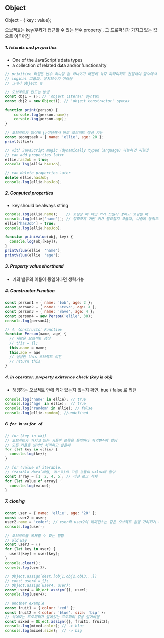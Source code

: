 ## Object

Object = { key : value};

오브젝트는 key(우리가 접근할 수 있는 변수.property), 그 프로퍼티가 가지고 있는 값으로 이루어짐



##### 1. leterals and properties 

- One of the JavaScript's data types
- a collection of related data and/or functionality

```js
// primitive 타입은 변수 하나당 값 하나이기 때문에 각각 파라미터로 전달해야 함수에서 사용 가능
// logical 그룹화, 유지보수가 어려움
// 그래서 object 씀

// 오브젝트를 만드는 방법
const obj1 = {}; // 'object literal' syntax
const obj2 = new Object(); // 'object constructor' syntax

function print(person) {
    console.log(person.name);
    console.log(person.age);
}

// 오브젝트가 없어도 {}이용해서 바로 오브젝트 생성 가능
const seongtaek = { name: 'ellie', age: 20 };
print(ellie);

// with JavaScript magic (dynamically typed language) 가능하면 피할것
// can add properties later
ellie.hasJob = true;
console.log(ellie.hasJob);

// can delete properties later
delete ellie.hasJob;
console.log(ellie.hasJob);
```



##### 2. Conputed properties

* key should be always string

```js
console.log(ellie.name);	// 코딩할 때 어떤 키가 쓰일지 정하고 코딩할 때
console.log(ellie['name']); // 정확하게 어떤 키가 필요할지 모를때, 나중에 동적으로 key의 value를 받아와야할 때 
ellie['hasJob'] = true;
console.log(ellie.hasJob);

function printValue(obj, key) {
  console.log(obj[key]);
}
printValue(ellie, 'name');
printValue(ellie, 'age');
```



##### 3. Property value shorthand

* 키와 밸류의 이름이 동일하다면 생략가능

##### 4. Constructor Function

```js
const person1 = { name: 'bob', age: 2 };
const person2 = { name: 'steve', age: 3 };
const person3 = { name: 'dave', age: 4 };
const person4 = new Person('elile', 30);
console.log(person4);

// 4. Constructor Function
function Person(name, age) {
  // 새로운 오브젝트 생성
  // this = {};
  this.name = name;
  this.age = age;
  // 생성한 this 오브젝트 리턴
  // return this;
}
```



##### 4. in operator: property existence check (key in obj)

* 해당하는 오브젝트 안에 키가 있는지 없는지 확인. true / false 로 리턴

```js
console.log('name' in ellie); // true
console.log('age' in ellie);  // true
console.log('random' in ellie); // false
console.log(ellie.random); //undefined
```



##### 6. for..in vs for..of

```js
// for (key in obj)
// 오브젝트가 가지고 있는 키들이 블록을 돌때마다 지역변수에 할당
// 모든 키들을 받아와 처리하고 싶을때
for (let key in ellie) {
  console.log(key);
}

// for (value of iterable)
// iterable data(배열, 리스트)의 모든 값들이 value에 할당
const array = [1, 2, 4, 5]; // 이전 로그 삭제
for (let value of array) {
  console.log(value);
}
```



##### 7. cloning

```js
const user = { name: 'ellie', age: '20' };
const user2 = user;
user2.name = 'coder'; // user와 user2의 레퍼런스는 같은 오브젝트 값을 가리키기 때문에 user도 바뀜
console.log(user);

// 오브젝트를 복제할 수 있는 방법
// old way
const user3 = {};
for (let key in user) {
  user3[key] = user[key];
}
console.clear();
console.log(user3);

// Object.assign(dest,[obj1,obj2,obj3...])
// const user4 = {}; 
// Object.assign(user4, user);
const user4 = Object.assign({}, user);
console.log(user4);

// another example
const fruit1 = { color: 'red' };
const fruit2 = { color: 'blue', size: 'big' };
// 뒤에있는 프로퍼티가 앞에있는 프로퍼티 값을 덮어씌움
const mixed = Object.assign({}, fruit1, fruit2);
console.log(mixed.color); // -> blue
console.log(mixed.size);  // -> big
```



